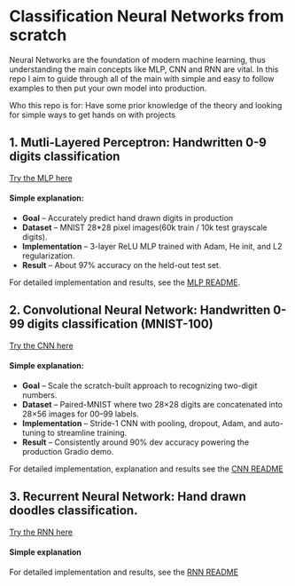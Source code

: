 # Classification Neural Networks from scratch

Neural Networks are the foundation of modern machine learning, thus understanding the main concepts like MLP, CNN and RNN are vital. In this repo I aim to guide through all of the main with simple and easy to follow examples to then put your own model into production. 

Who this repo is for: Have some prior knowledge of the theory and looking for simple ways to get hands on with projects

## 1. Mutli-Layered Perceptron: Handwritten 0-9 digits classification
[Try the MLP here](https://huggingface.co/spaces/Eli181927/elliot_digit_classifier/)

#### Simple explanation:
- **Goal** – Accurately predict hand drawn digits in production
- **Dataset** – MNIST 28*28 pixel images(60k train / 10k test grayscale digits).
- **Implementation** – 3-layer ReLU MLP trained with Adam, He init, and L2 regularization.
- **Result** – About 97% accuracy on the held-out test set.

For detailed implementation and results, see the [MLP README](1.MLP/README.md). 





## 2. Convolutional Neural Network: Handwritten 0-99  digits classification (MNIST-100)
[Try the CNN here](https://huggingface.co/spaces/Eli181927/0-99_Classification)

#### Simple explanation:
- **Goal** – Scale the scratch-built approach to recognizing two-digit numbers.
- **Dataset** – Paired-MNIST where two 28×28 digits are concatenated into 28×56 images for 00–99 labels.
- **Implementation** – Stride-1 CNN with pooling, dropout, Adam, and auto-tuning to streamline training.
- **Result** – Consistently around 90% dev accuracy powering the production Gradio demo.

For detailed implementation, explanation and results see the [CNN README](2.CNN//README.md)


## 3. Recurrent Neural Network: Hand drawn doodles classification.
[Try the RNN here](https://huggingface.co/spaces/Eli181927/animal_doodle_classifier)

#### Simple explanation



For detailed implementation and results, see the [RNN README](3.RNN/README.md)

